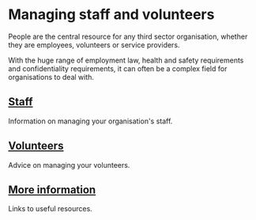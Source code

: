 # Managing staff and volunteers

People are the central resource for any third sector organisation, whether they are employees, volunteers or service providers. 

With the huge range of employment law, health and safety requirements and confidentiality requirements, it can often be a complex field for organisations to deal with.

## [Staff](staff.md)

Information on managing your organisation's staff.

## [Volunteers](volunteers.md)

Advice on managing your volunteers.

## [More information](more-information.md)

Links to useful resources.
